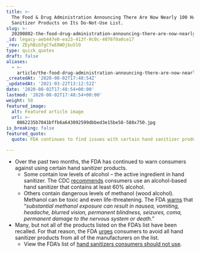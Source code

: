 ```yaml
---
title: >-
  The Food & Drug Administration Announcing There Are Now Nearly 100 Hand
  Sanitizer Products on Its Do-Not-Use List.
slug: >-
  20200802-the-food-drug-administration-announcing-there-are-now-nearly-100-hand-sanitizer-products-on-its-do-not-use-list
_id: legacy-aeb447e0-ea23-413f-9c0c-4076f0a0ce17
_rev: ZEyhBiGfgCfwE8WOjbuSlO
type: quick_quotes
draft: false
aliases:
  - >-
    article/the-food-drug-administration-announcing-there-are-now-nearly-100-hand-sanitizer-products-on-its-do-not-use-list/
_createdAt: '2020-08-02T17:48:54Z'
_updatedAt: '2021-03-22T13:12:52Z'
date: '2020-08-02T17:48:54+00:00'
lastmod: '2020-08-02T17:48:54+00:00'
weight: 50
featured_image:
  alt: Featured article image
  url: >-
    0862235b7041bffb6a643092599dbbed3e15be58-588x750.jpg
is_breaking: false
featured_quote:
  quote: FDA continues to find issues with certain hand sanitizer products.

---
```

* Over the past two months, the FDA has continued to warn consumers against using certain hand sanitizer products.
  * Some contain low levels of alcohol – the active ingredient in hand sanitizer. The CDC [recommends](https://www.cdc.gov/handwashing/show-me-the-science-hand-sanitizer.html) consumers use an alcohol-based hand sanitizer that contains at least 60% alcohol.
  * Others contain dangerous levels of methanol (wood alcohol). Methanol can be toxic and even life-threatening. The FDA [warns](https://www.fda.gov/drugs/drug-safety-and-availability/fda-updates-hand-sanitizers-consumers-should-not-use) that “_substantial methanol exposure can result in nausea, vomiting, headache, blurred vision, permanent blindness, seizures, coma, permanent damage to the nervous system or death_.”
* Many, but not all of the products listed on the FDA’s list have been recalled. For that reason, the FDA [urges](https://www.fda.gov/news-events/press-announcements/coronavirus-covid-19-update-fda-reiterates-warning-about-dangerous-alcohol-based-hand-sanitizers) consumers to avoid all hand sanitizer products from all of the manufacturers on the list.
  * View the FDA’s list of [hand sanitizers consumers should not use](https://www.fda.gov/drugs/drug-safety-and-availability/fda-updates-hand-sanitizers-consumers-should-not-use#products).